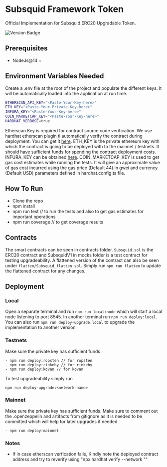 # Subsquid Framework Token

Official Implementation for Subsquid ERC20 Upgradable Token.

![Version Badge](https://img.shields.io/badge/version-1.0.0-lightgrey.svg)

## Prerequisites
 - NodeJs@14 +

## Environment Variables Needed

Create a .env file at the root of the project and populate the different keys. It will be automatically loaded into the application at run time.
```sh
ETHERSCAN_API_KEY="<Paste-Your-Key-here>"
ETH_KEY="<Paste-Your-Private-Key-here>"
INFURA_KEY="<Paste-Your-Key-here>"
COIN_MARKETCAP_KEY="<Paste-Your-Key-here>"
HARDHAT_VERBOSE=true
```
Etherscan Key is required for contract source code verification. We use hardhat etherscan plugin ti automatically verify the contract during deployment. You can get it [here](https://etherscan.io/apidocs). ETH_KEY is the private ethereum key with which the contract is going to be deployed with to the mainnet / testnets. It should have sufficient funds for spending the contract deployment costs. INFURA_KEY can be obtained [here](https://infura.io/). COIN_MARKETCAP_KEY is used to get gas cost estimates while running the tests. It will give an approximate value of gas cost incurred using the gas price (Default 44) in gwei and currency (Default USD) parameters defined in hardhat.config.ts file.

## How To Run

- Clone the repo
- npm install
- npm run test // to run the tests and also to get gas estimates for important operations
- npm run coverage // to get coverage results

## Contracts

The smart contracts can be seen in contracts folder. ```Subsquid.sol``` is the ERC20 contract and SubsquidV1 in mocks folder is a test contract for testing upgradeability. A flattened version of the contract can also be seen under ```flatten/Subsquid_flatten.sol```. Simply run ```npm run flatten``` to update the flattened contract for any changes.

## Deployment

### Local
 Open a separate terminal and run ```npm run local:node``` which will start a local node listening to port 8545. In another terminal run ```npm run deploy:local```.
 You can also run ```npm run deploy-upgrade:local``` to upgrade the implementation to another version

 ### Testnets
 Make sure the private key has sufficient funds

```
- npm run deploy:ropsten // for ropsten
- npm run deploy:rinkeby // for rinkeby
- npm run deploy:kovan // for kovan
```
 To test upgradeability simply run

 ```npm run deploy-upgrade:<network-name> ```
 ### Mainnet
 Make sure the private key has sufficient funds. Make sure to comment out the .openzeppelin and artifacts from gitignore as it is needed to be committed which will help for later upgrades if needed.

```
- npm run deploy:mainnet
```

### Notes

- If in case etherscan verfication fails, Kindly note the deployed contract address and try to reverify using "npx hardhat verify --network <network-name> "<contract-address>"